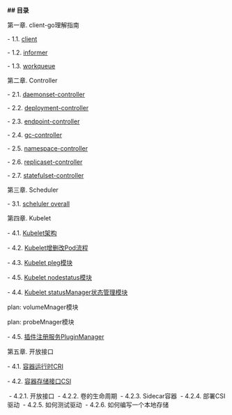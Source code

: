 **## 目录**

第一章. client-go理解指南

  \- 1.1. [client](/client-go/study-client.md)

  \- 1.2. [informer](/client-go/informer.md)

  \- 1.3. [workqueue](/client-go/workqueue.md)

第二章. Controller

  \- 2.1. [daemonset-controller](/controller/daemonset-controller.md)

  \- 2.2. [deployment-controller](/controller/deployment-controller.md)

  \- 2.3. [endpoint-controller](/controller/endpoint-controller.md)

  \- 2.4. [gc-controller](/controller/gc-controller.md)

  \- 2.5. [namespace-controller](/controller/namespace-controller.md)

  \- 2.6. [replicaset-controller](/controller/replicaset-controller.md)

  \- 2.7. [statefulset-controller](/controller/statefulset-controller.md)

第三章. Scheduler

  \- 3.1. [scheluler overall](/scheduler/scheduler阅读理解上.md)

第四章. Kubelet

  \- 4.1. [Kubelet架构](/kubelet/kubelet架构.md)

  \- 4.2. [Kubelet增删改Pod流程](/kubelet/kubelet增删改Pod流程.md)

  \- 4.3. [Kubelet pleg模块](/kubelet/kubelet_pleg模块.md)

  \- 4.5. [Kubelet nodestatus模块](/kubelet/kubelet_nodestatus模块.md)

  \- 4.4. [Kubelet statusManager状态管理模块](/kubelet/kubelet状态管理statusManager.md)

plan: volumeMnager模块

plan: probeMnager模块

  \- 4.5. [插件注册服务PluginManager](/kubelet/pluginmanager.md)

第五章. 开放接口

  \- 4.1.  [容器运行时CRI](/开放接口/CRI.md)

  \- 4.2.  [容器存储接口CSI](/开放接口/CSI.md)

​       \- 4.2.1.  开放接口
​	   \- 4.2.2.  卷的生命周期
​	  \- 4.2.3.  Sidecar容器
​	  \- 4.2.4.  部署CSI 驱动
​	 \- 4.2.5.  如何测试驱动
​	  \- 4.2.6.  如何编写一个本地存储







